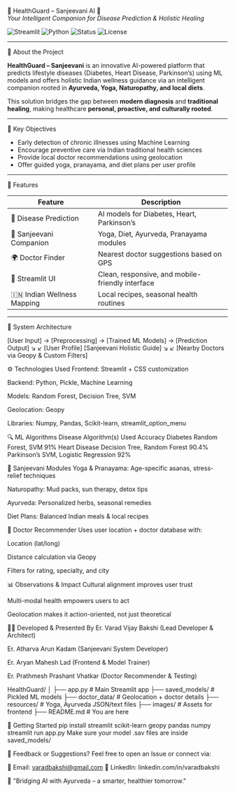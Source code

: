 🌿 HealthGuard – Sanjeevani AI 🌿  
_Your Intelligent Companion for Disease Prediction & Holistic Healing_

![Streamlit](https://img.shields.io/badge/Built%20with-Streamlit-blue.svg)
![Python](https://img.shields.io/badge/Language-Python-yellow)
![Status](https://img.shields.io/badge/Status-Active-brightgreen)
![License](https://img.shields.io/badge/License-MIT-lightgrey)

---

 📜 About the Project

**HealthGuard – Sanjeevani** is an innovative AI-powered platform that predicts lifestyle diseases (Diabetes, Heart Disease, Parkinson’s) using ML models and offers holistic Indian wellness guidance via an intelligent companion rooted in **Ayurveda, Yoga, Naturopathy, and local diets**.

This solution bridges the gap between **modern diagnosis** and **traditional healing**, making healthcare **personal, proactive, and culturally rooted**.

---

 🎯 Key Objectives

- Early detection of chronic illnesses using Machine Learning
- Encourage preventive care via Indian traditional health sciences
- Provide local doctor recommendations using geolocation
- Offer guided yoga, pranayama, and diet plans per user profile

---

 🧠 Features

| Feature                        | Description                                           |
|-------------------------------|-------------------------------------------------------|
| 🧪 Disease Prediction          | AI models for Diabetes, Heart, Parkinson’s            |
| 🧘 Sanjeevani Companion        | Yoga, Diet, Ayurveda, Pranayama modules               |
| 🌍 Doctor Finder               | Nearest doctor suggestions based on GPS              |
| 📱 Streamlit UI                | Clean, responsive, and mobile-friendly interface      |
| 🇮🇳 Indian Wellness Mapping     | Local recipes, seasonal health routines               |

---

 🔩 System Architecture

[User Input] → [Preprocessing] → [Trained ML Models] → [Prediction Output]
         ↘                                    ↙
     [User Profile]                [Sanjeevani Holistic Guide]
         ↘                                    ↙
        [Nearby Doctors via Geopy & Custom Filters]

⚙️ Technologies Used
Frontend: Streamlit + CSS customization

Backend: Python, Pickle, Machine Learning

Models: Random Forest, Decision Tree, SVM

Geolocation: Geopy

Libraries: Numpy, Pandas, Scikit-learn, streamlit_option_menu

🔍 ML Algorithms
Disease	Algorithm(s) Used	Accuracy
Diabetes	Random Forest, SVM	91%
Heart Disease	Decision Tree, Random Forest	90.4%
Parkinson’s	SVM, Logistic Regression	92%

🧘 Sanjeevani Modules
Yoga & Pranayama: Age-specific asanas, stress-relief techniques

Naturopathy: Mud packs, sun therapy, detox tips

Ayurveda: Personalized herbs, seasonal remedies

Diet Plans: Balanced Indian meals & local recipes

📍 Doctor Recommender
Uses user location + doctor database with:

Location (lat/long)

Distance calculation via Geopy

Filters for rating, specialty, and city

📊 Observations & Impact
Cultural alignment improves user trust

Multi-modal health empowers users to act

Geolocation makes it action-oriented, not just theoretical

🧑‍💻 Developed & Presented By
Er. Varad Vijay Bakshi (Lead Developer & Architect)

Er. Atharva Arun Kadam (Sanjeevani System Developer)

Er. Aryan Mahesh Lad (Frontend & Model Trainer)

Er. Prathmesh Prashant Vhatkar (Doctor Recommender & Testing)

HealthGuard/
│
├── app.py                    # Main Streamlit app
├── saved_models/             # Pickled ML models
├── doctor_data/              # Geolocation + doctor details
├── resources/                # Yoga, Ayurveda JSON/text files
├── images/                   # Assets for frontend
├── README.md                 # You are here

🧭 Getting Started
pip install streamlit scikit-learn geopy pandas numpy
streamlit run app.py
Make sure your model .sav files are inside saved_models/

💬 Feedback or Suggestions?
Feel free to open an Issue or connect via:

📧 Email: varadbakshi@gmail.com
🔗 LinkedIn: linkedin.com/in/varadbakshi

🌱 "Bridging AI with Ayurveda – a smarter, healthier tomorrow."
